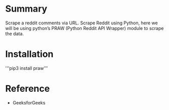 # Summary
Scrape a reddit comments via URL. Scrape Reddit using Python, here we will be using python’s PRAW (Python Reddit API Wrapper) module to scrape the data.

# Installation
'''pip3 install praw'''

# Reference
- GeeksforGeeks
